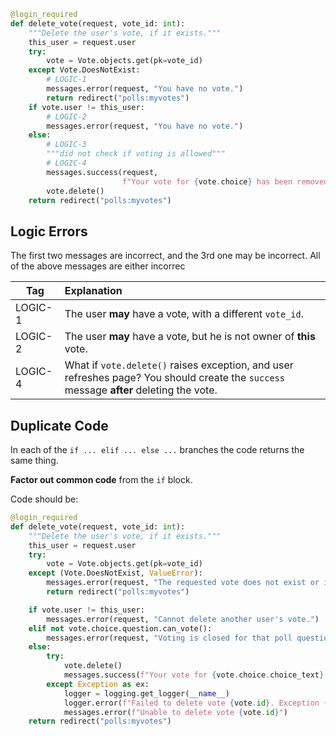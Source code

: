

```python
@login_required
def delete_vote(request, vote_id: int):
    """Delete the user's vote, if it exists."""
    this_user = request.user
    try:
        vote = Vote.objects.get(pk=vote_id)
    except Vote.DoesNotExist:
        # LOGIC-1
        messages.error(request, "You have no vote.")
        return redirect("polls:myvotes")
    if vote.user != this_user:
        # LOGIC-2
        messages.error(request, "You have no vote.")
    else:
        # LOGIC-3
        """did not check if voting is allowed"""
        # LOGIC-4
        messages.success(request,
                         f"Your vote for {vote.choice} has been removed.")
        vote.delete()
    return redirect("polls:myvotes")
```

## Logic Errors

The first two messages are incorrect, and the 3rd one may be incorrect.
All of the above messages are either incorrec

| Tag     | Explanation           |
|---------|:----------------------|
| LOGIC-1 | The user **may** have a vote, with a different `vote_id`. |
| LOGIC-2 | The user **may** have a vote, but he is not owner of **this** vote.| LOGIC-3 | Did not check if voting is allowed before deleting vote. |
| LOGIC-4 | What if `vote.delete()` raises exception, and user refreshes page? You should create the `success` message **after** deleting the vote.  |

## Duplicate Code

In each of the `if ... elif ... else ...` branches the code returns the same thing.

**Factor out common code** from the `if` block.

Code should be:
```python
@login_required
def delete_vote(request, vote_id: int):
    """Delete the user's vote, if it exists."""
    this_user = request.user
    try:
        vote = Vote.objects.get(pk=vote_id)
    except (Vote.DoesNotExist, ValueError):
        messages.error(request, "The requested vote does not exist or is invalid.")
        return redirect("polls:myvotes")

    if vote.user != this_user:
        messages.error(request, "Cannot delete another user's vote.")
    elif not vote.choice.question.can_vote():
        messages.error(request, "Voting is closed for that poll question.")
    else:
        try:
            vote.delete()
            messages.success(f"Your vote for {vote.choice.choice_text} was deleted.")
        except Exception as ex:
            logger = logging.get_logger(__name__)
            logger.error(f"Failed to delete vote {vote.id}. Exception {ex}")
            messages.error(f"Unable to delete vote {vote.id}")
    return redirect("polls:myvotes")
```
